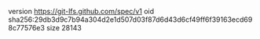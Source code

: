 version https://git-lfs.github.com/spec/v1
oid sha256:29db3d9c7b94a304d2e1d507d03f87d6d43d6cf49ff6f39163ecd698c77576e3
size 28143
